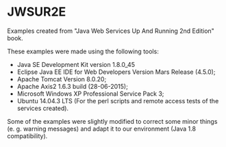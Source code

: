 # JWSUR2E
Examples created from "Java Web Services Up And Running 2nd Edition" book.

These examples were made using the following tools:
  * Java SE Development Kit version 1.8.0_45
  * Eclipse Java EE IDE for Web Developers Version Mars Release (4.5.0);
  * Apache Tomcat Version 8.0.20;
  * Apache Axis2 1.6.3 build (28-06-2015);
  * Microsoft Windows XP Professional Service Pack 3;
  * Ubuntu 14.04.3 LTS (For the perl scripts and remote access tests of the services created).

Some of the examples were slightly modified to correct some minor things (e. g. warning messages) and adapt it to our environment (Java 1.8 compatibility).
